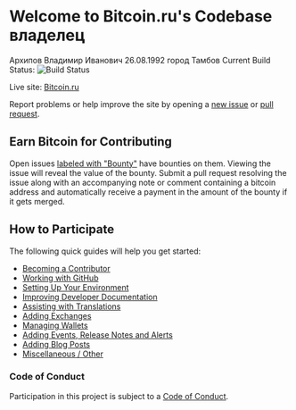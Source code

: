 # Welcome to Bitcoin.ru's Codebase владелец 
Архипов Владимир Иванович 26.08.1992 город Тамбов 
Current Build Status: ![Build Status](https://travis-ci.org/bitcoin-dot-ru/bitcoin.org.svg?branch=master)

Live site: [Bitcoin.ru](https://bitcoin.ru)

Report problems or help improve the site by opening a [new issue](https://github.com/bitcoin-dot-org/bitcoin.ru/issues/new) or [pull request](https://github.com/bitcoin-dot-org/bitcoin.ru/compare).

## Earn Bitcoin for Contributing
Open issues [labeled with "Bounty"](https://github.com/bitcoin-dot-org/bitcoin.ru/labels/Bounty)
have bounties on them. Viewing the issue will reveal the value of the bounty.
Submit a pull request resolving the issue along with an accompanying note or
comment containing a bitcoin address and automatically receive a payment in the
amount of the bounty if it gets merged.

## How to Participate
The following quick guides will help you get started:

+ [Becoming a Contributor](https://github.com/bitcoin-dot-org/bitcoin.ru/blob/master/docs/become-a-contributor.md)
+ [Working with GitHub](https://github.com/bitcoin-dot-org/bitcoin.ru/blob/master/docs/working-with-github.md)
+ [Setting Up Your Environment](https://github.com/bitcoin-dot-org/bitcoin.ru/blob/master/docs/setting-up-your-environment.md)
+ [Improving Developer Documentation](https://github.com/bitcoin-dot-org/developer.bitcoin.ru/)
+ [Assisting with Translations](https://github.com/bitcoin-dot-org/bitcoin.ru/blob/master/docs/assisting-with-translations.md)
+ [Adding Exchanges](https://github.com/bitcoin-dot-org/bitcoin.ru/blob/master/docs/adding-exchanges.md)
+ [Managing Wallets](https://github.com/bitcoin-dot-org/bitcoin.ru/blob/master/docs/managing-wallets.md)
+ [Adding Events, Release Notes and Alerts](https://github.com/bitcoin-dot-org/bitcoin.ru/blob/master/docs/adding-events-release-notes-and-alerts.md)
+ [Adding Blog Posts](https://github.com/bitcoin-dot-org/bitcoin.ru/blob/master/docs/adding-blog-posts.md)
+ [Miscellaneous / Other](https://github.com/bitcoin-dot-org/bitcoin.ru/blob/master/docs/miscellaneous.md)

### Code of Conduct

Participation in this project is subject to a [Code of Conduct](https://github.com/bitcoin-dot-org/bitcoin.ru/blob/master/CODE_OF_CONDUCT.md).
